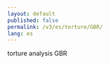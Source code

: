 ```yaml
---
layout: default
published: false
permalink: /v3/es/torture/GBR/
lang: es
---
```


torture analysis GBR
